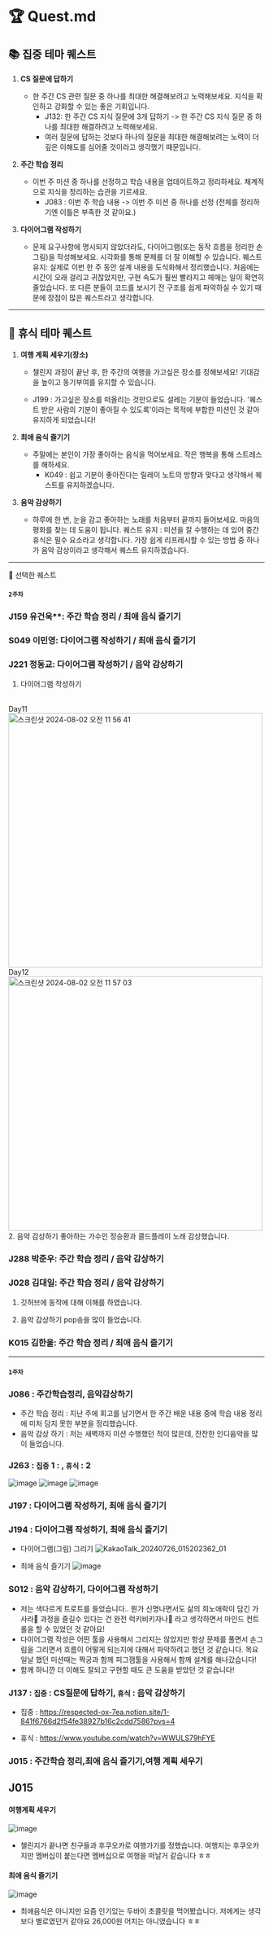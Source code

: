 # 🏆 Quest.md

## 📚 집중 테마 퀘스트

1. **CS 질문에 답하기**

    - 한 주간 CS 관련 질문 중 하나를 최대한 해결해보려고 노력해보세요. 지식을 확인하고 강화할 수 있는 좋은 기회입니다.
      - J132:  한 주간 CS 지식 질문에 3개 답하기 -> 한 주간 CS 지식 질문 중 하나를 최대한 해결하려고 노력해보세요.
      - 여러 질문에 답하는 것보다 하나의 질문을 최대한 해결해보려는 노력이 더 깊은 이해도를 심어줄 것이라고 생각했기 때문입니다.

2. **주간 학습 정리**

    - 이번 주 미션 중 하나를 선정하고 학습 내용을 업데이트하고 정리하세요. 체계적으로 지식을 정리하는 습관을 기르세요.
        - J083 : 이번 주 학습 내용 -> 이번 주 미션 중 하나를 선정 (전체를 정리하기엔 이틀은 부족한 것 같아요.)

3. **다이어그램 작성하기**
    - 문제 요구사항에 명시되지 않았더라도, 다이어그램(또는 동작 흐름을 정리한 손그림)을 작성해보세요. 시각화를 통해 문제를 더 잘 이해할 수 있습니다.
      퀘스트 유지: 실제로 이번 한 주 동안 설계 내용을 도식화해서 정리했습니다. 처음에는 시간이 오래 걸리고 귀찮았지만, 구현 속도가 훨씬 빨라지고 헤매는 일이 확연히 줄었습니다. 또 다른 분들이 코드를 보시기 전 구조를 쉽게 파악하실 수 있기 때문에 장점이 많은 퀘스트라고 생각합니다.
---

## 🛌 휴식 테마 퀘스트

1. **여행 계획 세우기(장소)**

    - 챌린지 과정이 끝난 후, 한 주간의 여행을 가고싶은 장소를 정해보세요! 기대감을 높이고 동기부여를 유지할 수 있습니다.

    - J199 : 가고싶은 장소를 떠올리는 것만으로도 설레는 기분이 들었습니다. '퀘스트 받은 사람의 기분이 좋아질 수 있도록'이라는 목적에 부합한 미션인 것 같아 유지하게 되었습니다!

2. **최애 음식 즐기기**

    - 주말에는 본인이 가장 좋아하는 음식을 먹어보세요. 작은 행복을 통해 스트레스를 해하세요.
        - K049 : 쉽고 기분이 좋아진다는 릴레이 노트의 방향과 맞다고 생각해서 퀘스트를 유지하겠습니다.

3. **음악 감상하기**
    - 하루에 한 번, 눈을 감고 좋아하는 노래를 처음부터 끝까지 들어보세요. 마음의 평화를 찾는 데 도움이 됩니다.
      퀘스트 유지 : 미션을 잘 수행하는 데 있어 중간 휴식은 필수 요소라고 생각합니다. 가장 쉽게 리프레시할 수 있는 방법 중 하나가 음악 감상이라고 생각해서 퀘스트 유지하겠습니다.

---

👥 선택한 퀘스트

    
#### `2주차`

### J159 유건욱**: 주간 학습 정리 / 최애 음식 즐기기

### **S049 이민영**: 다이어그램 작성하기 / 최애 음식 즐기기

### **J221 정동교**: 다이어그램 작성하기 / 음악 감상하기
1. 다이어그램 작성하기
</br>
Day11
</br>
<img width="500" alt="스크린샷 2024-08-02 오전 11 56 41" src="https://github.com/user-attachments/assets/c7756c0e-b8a5-4f41-8de3-420b963650c3">
</br>
Day12
</br>
<img width="500" alt="스크린샷 2024-08-02 오전 11 57 03" src="https://github.com/user-attachments/assets/2d5fff1a-97e9-422f-8948-f2205f979a9e">
</br>
2. 음악 감상하기
좋아하는 가수인 정승환과 콜드플레이 노래 감상했습니다.
</br>

### **J288 박준우**: 주간 학습 정리 / 음악 감상하기

### **J028 김대일**: 주간 학습 정리 / 음악 감상하기
1. 깃허브에 동작에 대해 이해를 하였습니다.

2. 음악 감상하기
pop송을 많이 들었습니다.

### **K015 김한울**: 주간 학습 정리 / 최애 음식 즐기기


---
#### `1주차`

### J086 : 주간학습정리, 음악감상하기

- 주간 학습 정리 : 지난 주에 회고를 남기면서 한 주간 배운 내용 중에 학습 내용 정리에 미처 담지 못한 부분을 정리했습니다.
- 음악 감상 하기 : 저는 새벽까지 미션 수행했던 적이 많은데, 잔잔한 인디음악을 많이 들었습니다.

### J263 : `집중` 1 : , `휴식` : 2

![image](https://github.com/user-attachments/assets/b3a2ce74-b875-43b1-bcc5-66a15cc3cde3)
![image](https://github.com/user-attachments/assets/d3bcfb8f-aed4-4584-80dd-93c9311deb4a)
![image](https://github.com/user-attachments/assets/9ed7e7e4-0f23-4119-a07d-ea576d0e5ada)

### J197 : 다이어그램 작성하기, 최애 음식 즐기기

### J194 : 다이어그램 작성하기, 최애 음식 즐기기

- 다이어그램(그림) 그리기
  ![KakaoTalk_20240726_015202362_01](https://github.com/user-attachments/assets/d4e98bd6-7f70-4f7a-b2d2-d93ecd459d0b)

- 최애 음식 즐기기
  ![image](https://github.com/user-attachments/assets/65681a2c-274f-4b8a-af8a-0fa759f5b81e)

### S012 : 음악 감상하기, 다이어그램 작성하기

- 저는 색다르게 트로트를 들었습니다.. 뭔가 신명나면서도 삶의 희노애락이 담긴 가사라🥲 과정을 즐길수 있다는 건 완전 럭키비키자나💫 라고 생각하면서 마인드 컨트롤을 할 수 있었던 것 같아요!
- 다이어그램 작성은 어떤 툴을 사용해서 그리지는 않았지만 항상 문제를 풀면서 손그림을 그리면서 흐름이 어떻게 되는지에 대해서 파악하려고 했던 것 같습니다. 목요일날 했던 미션때는 짝궁과 함께 피그잼툴을 사용해서 함께 설계를 해나갔습니다!
- 함께 하니깐 더 이해도 잘되고 구현할 때도 큰 도움을 받았던 것 같습니다!

### J137 : `집중` : CS질문에 답하기, `휴식` : 음악 감상하기

- 집중 : https://respected-ox-7ea.notion.site/1-841f6766d2f54fe38927b16c2cdd7586?pvs=4

- 휴식 : https://www.youtube.com/watch?v=WWULS79hFYE

### J015 : 주간학습 정리,최애 음식 즐기기,여행 계획 세우기

## J015

#### 여행계획 세우기

![image](https://github.com/user-attachments/assets/c8c9aabf-31b5-4f12-bfe6-0c8f8a97efb6)

- 챌린지가 끝나면 친구들과 후쿠오카로 여행가기를 정했습니다. 여행지는 후쿠오카지만 멤버십이 붙는다면 멤버십으로 여행을 떠날거 같습니다 ㅎㅎ

#### 최애 음식 즐기기

![image](https://github.com/user-attachments/assets/4940d659-699e-44b5-9beb-cf32df016250)

- 최애음식은 아니지만 요즘 인기있는 두바이 초콜릿을 먹어봤습니다. 저에게는 생각보다 별로였던거 같아요 26,000원 어치는 아니였습니다 ㅎㅎ
